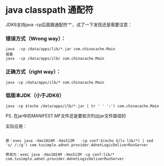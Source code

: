 # java classpath 通配符

JDK6支持java -cp后面跟通配符'*'，试了一下发现还是需要注意：
 
### 错误方式（Wrong way）：

``` shell
java  -cp /data/apps/lib/*.jar com.chinacache.Main
或者
java  -cp /data/apps/ilb/ com.chinacache.Main
``` 

### 正确方式（right way）：

``` shell
java -cp /data/apps/ilb/* com.chinacache.Main
 ```
 
### 低版本JDK（小于JDK6）

``` shell
java -cp $(echo /data/apps/ilb/*.jar | tr ' ' ':') com.chinacache.Main
 ```
 
PS. 在jar中的MANIFEST.MF文件还是要依次列出jar文件路径的

实际应用：

```

原：exec java -Xmx1024M -Xms512M   -cp conf:$(echo $(ls lib/*) | sed 's/ /:/g') com.tusimple.adnet.provider.AdnetLogicDeliverRunServer

修改为：exec java -Xmx1024M -Xms512M -cp conf:lib/* com.tusimple.adnet.provider.AdnetLogicDeliverRunServer

```
